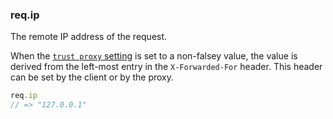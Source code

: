 <h3 id='req.ip'>req.ip</h3>

The remote IP address of the request.

When the [`trust proxy` setting](/4x/api.html#trust.proxy.options.table) is set
to a non-falsey value, the value is derived from the left-most entry in the
`X-Forwarded-For` header. This header can be set by the client or by the proxy.

~~~js
req.ip
// => "127.0.0.1"
~~~
